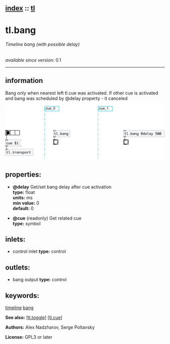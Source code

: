 [index](index.html) :: [tl](category_tl.html)
---

# tl.bang

###### Timeline bang (with possible delay)

*available since version:* 0.1

---


## information
Bang only when nearest left tl.cue was activated. If other cue is activated and
            bang was scheduled by @delay property - it canceled



[![example](../examples/img/tl.bang.jpg)](../examples/pd/tl.bang.pd)







## properties:

* **@delay** 
Get/set bang delay after cue activation<br>
__type:__ float<br>
__units:__ ms<br>
__min value:__ 0<br>
__default:__ 0<br>

* **@cue** (readonly)
Get related cue<br>
__type:__ symbol<br>



## inlets:

* control inlet 
__type:__ control<br>



## outlets:

* bang output
__type:__ control<br>



## keywords:

[timeline](keywords/timeline.html)
[bang](keywords/bang.html)



**See also:**
[\[tl.toggle\]](tl.toggle.html)
[\[tl.cue\]](tl.cue.html)




**Authors:** Alex Nadzharov, Serge Poltavsky




**License:** GPL3 or later





